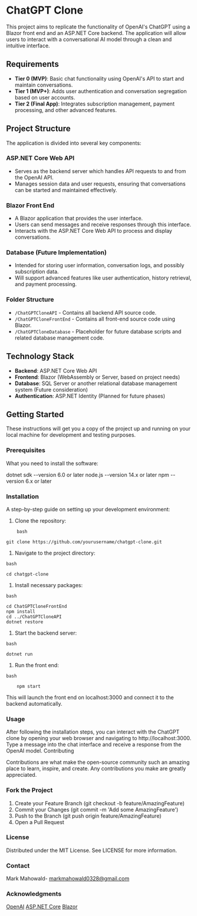 # ChatGPT Clone

This project aims to replicate the functionality of OpenAI's ChatGPT using a Blazor front end and an ASP.NET Core backend. The application will allow users to interact with a conversational AI model through a clean and intuitive interface.

## Requirements

- **Tier 0 (MVP)**: Basic chat functionality using OpenAI's API to start and maintain conversations.
- **Tier 1 (MVP+)**: Adds user authentication and conversation segregation based on user accounts.
- **Tier 2 (Final App)**: Integrates subscription management, payment processing, and other advanced features.

## Project Structure

The application is divided into several key components:

### ASP.NET Core Web API
- Serves as the backend server which handles API requests to and from the OpenAI API.
- Manages session data and user requests, ensuring that conversations can be started and maintained effectively.

### Blazor Front End
- A Blazor application that provides the user interface.
- Users can send messages and receive responses through this interface.
- Interacts with the ASP.NET Core Web API to process and display conversations.

### Database (Future Implementation)
- Intended for storing user information, conversation logs, and possibly subscription data.
- Will support advanced features like user authentication, history retrieval, and payment processing.

### Folder Structure

- `/ChatGPTCloneAPI` - Contains all backend API source code.
- `/ChatGPTCloneFrontEnd` - Contains all front-end source code using Blazor.
- `/ChatGPTCloneDatabase` - Placeholder for future database scripts and related database management code.

## Technology Stack

- **Backend**: ASP.NET Core Web API
- **Frontend**: Blazor (WebAssembly or Server, based on project needs)
- **Database**: SQL Server or another relational database management system (Future consideration)
- **Authentication**: ASP.NET Identity (Planned for future phases)

## Getting Started

These instructions will get you a copy of the project up and running on your local machine for development and testing purposes.

### Prerequisites

What you need to install the software:


dotnet sdk --version 6.0 or later
node.js --version 14.x or later
npm --version 6.x or later

### Installation

A step-by-step guide on setting up your development environment:

1. Clone the repository:

```
    bash

git clone https://github.com/yourusername/chatgpt-clone.git
```

1. Navigate to the project directory:
```
bash

cd chatgpt-clone
```

1. Install necessary packages:
```
bash

cd ChatGPTCloneFrontEnd
npm install
cd ../ChatGPTCloneAPI
dotnet restore
```
1. Start the backend server:

```
bash

dotnet run
```

1. Run the front end:
```
bash

    npm start
```
This will launch the front end on localhost:3000 and connect it to the backend automatically.

### Usage

After following the installation steps, you can interact with the ChatGPT clone by opening your web browser and navigating to http://localhost:3000. Type a message into the chat interface and receive a response from the OpenAI model.
Contributing

Contributions are what make the open-source community such an amazing place to learn, inspire, and create. Any contributions you make are greatly appreciated.

### Fork the Project
1. Create your Feature Branch (git checkout -b feature/AmazingFeature)
1. Commit your Changes (git commit -m 'Add some AmazingFeature')
1. Push to the Branch (git push origin feature/AmazingFeature)
1. Open a Pull Request

### License

Distributed under the MIT License. See LICENSE for more information.

### Contact

Mark Mahowald- markmahowald0328@gmail.com


### Acknowledgments
[OpenAI](https://openai.com/)
[ASP.NET Core](https://dotnet.microsoft.com/en-us/apps/aspnet)
[Blazor](https://dotnet.microsoft.com/en-us/apps/aspnet/web-apps/blazor)
